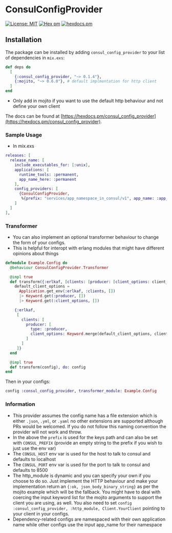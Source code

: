 # ConsulConfigProvider

[![License: MIT](https://img.shields.io/badge/License-MIT-yellow.svg)](https://opensource.org/licenses/MIT)
[![Hex pm](http://img.shields.io/hexpm/v/consul_config_provider.svg?style=flat)](https://hex.pm/packages/consul_config_provider)
[![hexdocs.pm](https://img.shields.io/badge/docs-latest-green.svg?style=flat)](https://hexdocs.pm/consul_config_provider/)

## Installation

The package can be installed by adding `consul_config_provider` to your list of dependencies in `mix.exs`:

```elixir
def deps do
  [
    {:consul_config_provider, "~> 0.1.4"},
    {:mojito, "~> 0.6.0"}, # default implmentation for http client
  ]
end
```
* Only add in mojito if you want to use the default http behaviour and not define your own client

The docs can be found at [https://hexdocs.pm/consul_config_provider](https://hexdocs.pm/consul_config_provider).

### Sample Usage

* In mix.exs
```elixir
releases: [
  release_name: [
    include_executables_for: [:unix],
    applications: [
      runtime_tools: :permanent,
      app_name_here: :permanent
    ],
    config_providers: [
      {ConsulConfigProvider,
       %{prefix: "services/app_namespace_in_consul/v1", app_name: :app_name_here}}
    ]
  ]
],
```

### Transformer
- You can also implement an optional transformer behaviour to change the form of your configs.
- This is helpful for interopt with erlang modules that might have different opinions about things

```elixir
defmodule Example.Config do
  @behaviour ConsulConfigProvider.Transformer

  @impl true
  def transform({:erlkaf, [clients: [producer: [client_options: client_options]]]}) do
    default_client_options =
      Application.get_env(:erlkaf, :clients, [])
      |> Keyword.get(:producer, [])
      |> Keyword.get(:client_options, [])

    {:erlkaf,
     [
       clients: [
         producer: [
           type: :producer,
           client_options: Keyword.merge(default_client_options, client_options)
         ]
       ]
     ]}
  end

  @impl true
  def transform(config), do: config
end
```

Then in your configs:
```elixir
config :consul_config_provider, transformer_module: Example.Config
```

### Information
* This provider assumes the config name has a file extension which is either `.json`, `.yml`, or `.yaml` no other extensions are supported although PRs would be welcomed. If you do not follow this naming convention the provider will not work and throw.
* In the above the `prefix` is used for the keys path and can also be set with `CONSUL_PREFIX` (provide an empty string to the prefix if you wish to just use the env var)
* The `CONSUL_HOST` env var is used for the host to talk to consul and defaults to localhost
* The `CONSUL_PORT` env var is used for the port to talk to consul and defaults to 8500
* The http_module is dynamic and you can specify your own if you choose to do so. Just implement the HTTP behaviour and make your implementation return an `{:ok, json_body_binary_string}` as per the mojito example which will be the fallback. You might have to deal with coercing the input keyword list for the mojito arguments to support the client you are using, as well. You also need to set `config :consul_config_provider, :http_module, Client.YourClient` pointing to your client in your configs.
* Dependency-related configs are namespaced with their own application name while other configs use the input app_name for their namespace
